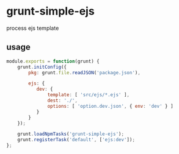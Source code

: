 grunt-simple-ejs
================

process ejs template

## usage

```javascript
module.exports = function(grunt) {
    grunt.initConfig({
        pkg: grunt.file.readJSON('package.json'),

        ejs: {
           dev: {
               template: [ 'src/ejs/*.ejs' ],
               dest: './',
               options: [ 'option.dev.json', { env: 'dev' } ]
           }
        }
    });

    grunt.loadNpmTasks('grunt-simple-ejs');
    grunt.registerTask('default', ['ejs:dev']);
};
```
